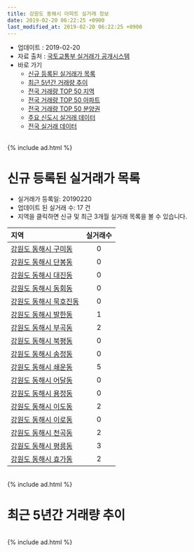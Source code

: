 ```yaml
---
title: 강원도 동해시 아파트 실거래 정보
date: 2019-02-20 06:22:25 +0900
last_modified_at: 2019-02-20 06:22:25 +0900
---
```


* 업데이트 : 2019-02-20
* 자료 출처 : [국토교통부 실거래가 공개시스템](http://rt.molit.go.kr)
* 바로 가기
    * [신규 등록된 실거래가 목록](#신규-등록된-실거래가-목록)
    * [최근 5년간 거래량 추이](#최근-5년간-거래량-추이)
    * [전국 거래량 TOP 50 지역](https://inasie.github.io/apt-trade-info/최근-3개월-전국에서-가장-거래가-많이-발생한-지역)
    * [전국 거래량 TOP 50 아파트](https://inasie.github.io/apt-trade-info/최근-3개월-전국에서-가장-거래가-많이-발생한-아파트)
    * [전국 거래량 TOP 50 분양권](https://inasie.github.io/apt-trade-info/최근-3개월-전국에서-가장-거래가-많이-발생한-분양권)
    * [주요 신도시 실거래 데이터](https://inasie.github.io/apt-trade-info/주요-신도시)
    * [전국 실거래 데이터](https://inasie.github.io/apt-trade-info/전국)

<br>
{% include ad.html %}
<br>

# 신규 등록된 실거래가 목록
* 실거래가 등록일: 20190220
* 업데이트 된 실거래 수: 17 건
* 지역을 클릭하면 신규 및 최근 3개월 실거래 목록을 볼 수 있습니다.


|지역|실거래수|
|:---|:---:|
|[강원도 동해시 구미동](https://inasie.github.io/apt-trade-info/강원도-동해시-구미동)|0|
|[강원도 동해시 단봉동](https://inasie.github.io/apt-trade-info/강원도-동해시-단봉동)|0|
|[강원도 동해시 대진동](https://inasie.github.io/apt-trade-info/강원도-동해시-대진동)|0|
|[강원도 동해시 동회동](https://inasie.github.io/apt-trade-info/강원도-동해시-동회동)|0|
|[강원도 동해시 묵호진동](https://inasie.github.io/apt-trade-info/강원도-동해시-묵호진동)|0|
|[강원도 동해시 발한동](https://inasie.github.io/apt-trade-info/강원도-동해시-발한동)|1|
|[강원도 동해시 부곡동](https://inasie.github.io/apt-trade-info/강원도-동해시-부곡동)|2|
|[강원도 동해시 북평동](https://inasie.github.io/apt-trade-info/강원도-동해시-북평동)|0|
|[강원도 동해시 송정동](https://inasie.github.io/apt-trade-info/강원도-동해시-송정동)|0|
|[강원도 동해시 쇄운동](https://inasie.github.io/apt-trade-info/강원도-동해시-쇄운동)|5|
|[강원도 동해시 어달동](https://inasie.github.io/apt-trade-info/강원도-동해시-어달동)|0|
|[강원도 동해시 용정동](https://inasie.github.io/apt-trade-info/강원도-동해시-용정동)|0|
|[강원도 동해시 이도동](https://inasie.github.io/apt-trade-info/강원도-동해시-이도동)|2|
|[강원도 동해시 이로동](https://inasie.github.io/apt-trade-info/강원도-동해시-이로동)|0|
|[강원도 동해시 천곡동](https://inasie.github.io/apt-trade-info/강원도-동해시-천곡동)|2|
|[강원도 동해시 평릉동](https://inasie.github.io/apt-trade-info/강원도-동해시-평릉동)|3|
|[강원도 동해시 효가동](https://inasie.github.io/apt-trade-info/강원도-동해시-효가동)|2|


<br>
{% include ad.html %}
<br>

# 최근 5년간 거래량 추이


<div style="width:100%;">
    <canvas id="deal_progress" height="200"></canvas>
</div>

<script>
new Chart(document.getElementById("deal_progress"), {
    type: 'line',
    data: {
        labels: ['201402','201403','201404','201405','201406','201407','201408','201409','201410','201411','201412','201501','201502','201503','201504','201505','201506','201507','201508','201509','201510','201511','201512','201601','201602','201603','201604','201605','201606','201607','201608','201609','201610','201611','201612','201701','201702','201703','201704','201705','201706','201707','201708','201709','201710','201711','201712','201801','201802','201803','201804','201805','201806','201807','201808','201809','201810','201811','201812','201901','201902'],
        datasets: [{
            label: '매매',
            pointRadius: 1,
            data: [45, 138, 99, 82, 70, 105, 138, 93, 96, 82, 126, 77, 86, 119, 91, 85, 97, 92, 57, 74, 82, 75, 64, 73, 73, 107, 76, 80, 95, 55, 107, 79, 101, 101, 104, 60, 95, 112, 78, 111, 94, 81, 81, 73, 66, 72, 63, 74, 71, 108, 81, 71, 72, 56, 60, 70, 85, 80, 77, 60, 28],
            borderColor: "rgba(255, 201, 14, 1)",
            backgroundColor: "rgba(255, 201, 14, 0.5)",
            fill: false,
            lineTension: 0
        },{
            label: '전월세',
            pointRadius: 1,
            data: [124, 108, 97, 98, 177, 120, 109, 107, 189, 105, 75, 115, 105, 124, 113, 95, 122, 141, 110, 96, 114, 143, 108, 116, 129, 127, 92, 94, 137, 109, 172, 112, 138, 99, 95, 122, 233, 136, 109, 113, 145, 114, 214, 130, 111, 113, 161, 150, 125, 120, 127, 158, 129, 114, 200, 115, 134, 108, 180, 117, 52],
            borderColor: "rgba(0, 141, 185, 1)",
            backgroundColor: "rgba(0, 141, 185, 0.5)",
            fill: false,
            lineTension: 0
        }
        ]
    },
    options: {
        responsive: true,
        title: {
            display: false
        },
        tooltips: {
            mode: 'index',
            intersect: false
        },
        hover: {
            mode: 'nearest',
            intersect: true
        },
        scales: {
            xAxes: [{
                display: true,
                scaleLabel: {
                    display: true,
                    labelString: '년/월'
                }
            }],
            yAxes: [{
                display: true,
                ticks: {
                    suggestedMin: 0,
                },
                scaleLabel: {
                    display: true,
                    labelString: '실거래 수'
                }
            }]
        }
    }
});

</script>


<br>
{% include ad.html %}
<br>


